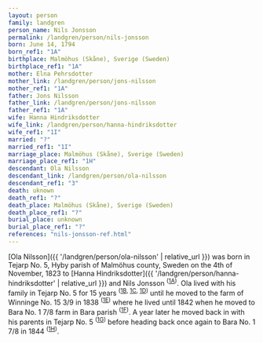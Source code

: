 ```yaml
---
layout: person
family: landgren
person_name: Nils Jonsson
permalink: /landgren/person/nils-jonsson
born: June 14, 1794
born_ref1: "1A"
birthplace: Malmöhus (Skåne), Sverige (Sweden)
birthplace_ref1: "1A"
mother: Elna Pehrsdotter
mother_link: /landgren/person/jons-nilsson
mother_ref1: "1A"
father: Jons Nilsson
father_link: /landgren/person/jons-nilsson
father_ref1: "1A"
wife: Hanna Hindriksdotter
wife_link: /landgren/person/hanna-hindriksdotter
wife_ref1: "1I"
married: "?"
married_ref1: "1I"
marriage_place: Malmöhus (Skåne), Sverige (Sweden)
marriage_place_ref1: "1H"
descendant: Ola Nilsson
descendant_link: /landgren/person/ola-nilsson
descendant_ref1: "3"
death: uknown
death_ref1: "?"
death_place: Malmöhus (Skåne), Sverige (Sweden)
death_place_ref1: "?"
burial_place: unknown
burial_place_ref1: "?"
references: "nils-jonsson-ref.html"
---
```

[Ola Nilsson]({{ '/landgren/person/ola-nilsson' | relative_url }}) was born in Tejarp No. 5, Hyby parish of Malmöhus county, Sweden on the 4th of November, 1823 to [Hanna Hindriksdotter]({{ '/landgren/person/hanna-hindriksdotter' | relative_url }}) and Nils Jonsson <sup>([1A](#1A))</sup>. Ola lived with his family in Tejarp No. 5 for 15 years <sup>([1B](#1B), [1C](#1C), [1D](#1D))</sup> until he moved to the farm of Winninge No. 15 3/9 in 1838 <sup>([1E](#1E))</sup> where he lived until 1842 when he moved to Bara No. 1 7/8 farm in Bara parish <sup>([1F](#1F))</sup>. A year later he moved back in with his parents in Tejarp No. 5 <sup>([1G](#1G))</sup> before heading back once again to Bara No. 1 7/8 in 1844 <sup>([1H](#1H))</sup>.
